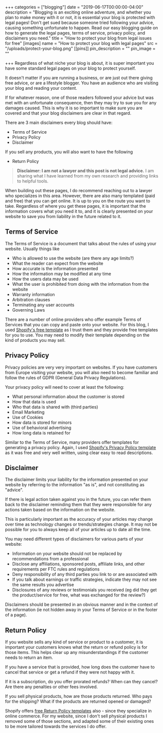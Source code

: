 +++
categories = ["blogging"]
date = "2019-06-17T00:00:00-04:00"
description = "Blogging is an exciting online adventure, and whether you plan to make money with it or not, it is essential your blog is protected with legal pages! Don't get sued because someone tried following your advice, causing something unfortunate to happen. Read our easy blogging guide on how to generate the legal pages, terms of service, privacy policy, and disclaimers you need."
title = "How to protect your blog from legal issues for free"
[images]
name = "How to protect your blog with legal pages"
src = "/uploads/protect-your-blog.png"
[[pins]]
pin_description = ""
pin_image = ""

+++
Regardless of what niche your blog is about, it is super important you have some standard legal pages on your blog to protect yourself.

It doesn't matter if you are running a business, or are just out there giving free advice, or are a lifestyle blogger.  You have an audience who are visiting your blog and reading your content.

If for whatever reason, one of those readers followed your advice but was met with an unfortunate consequence, then they may try to sue you for any damages caused.  This is why it is so important to make sure you are covered and that your blog disclaimers are clear in that regard.

There are 3 main disclaimers every blog should have:

* Terms of Service
* Privacy Policy
* Disclaimer

If you sell any products, you will also want to have the following

* Return Policy

> **Disclaimer: I am not a lawyer and this post is not legal advice.**  I am sharing what I have learned from my own research and providing links to helpful tools.

When building out these pages, I do recommend reaching out to a lawyer who specializes in this area.  However, there are also many templated (paid and free) that you can get online.  It is up to you on the route you want to take.  Regardless of where you get these pages, it is important that the information covers what you need it to, and it is clearly presented on your website to save you from liability in the future related to it.

## Terms of Service

The Terms of Service is a document that talks about the rules of using your website.  Usually things like 

* Who is allowed to use the website (are there any age limits?)
* What the reader can expect from the website
* How accurate is the information presented
* How the information may be modified at any time
* How the users data may be used
* What the user is prohibited from doing with the information from the website
* Warranty information
* Arbitration clauses
* Terminating any user accounts
* Governing Laws

There are a number of online providers who offer example Terms of Services that you can copy and paste onto your website.  For this blog, I used [Shopify's free template](https://www.shopify.com/tools/policy-generator/terms-and-conditions "Shopify - Free Terms of Service Generator") as I trust them and they provide free templates for you to use.  You may need to modify their template depending on the kind of products you may sell.

## Privacy Policy

Privacy policies are very very important on websites.  If you have customers from Europe visiting your website, you will also need to become familiar and follow the rules of GDPR (General Data Privacy Regulations).

Your privacy policy will need to cover at least the following:

* What personal information about the customer is stored
* How that data is used
* Who that data is shared with (third parties)
* Email Marketing
* Use of Cookies
* How data is stored for minors
* Use of behavioral advertising
* How long data is retained for

Similar to the Terms of Service, many providers offer templates for generating a privacy policy.  Again, I used [Shopify's Privacy Policy template](https://www.shopify.com/tools/policy-generator "Shopify - Privacy Policy Template Generator") as it was free and very well written, using clear easy to read descriptions.

## Disclaimer

The disclaimer limits your liability for the information presented on your website by referring to the information "as is", and not constituting as "advice".

If there is legal action taken against you in the future, you can refer them back to the disclaimer reminding them that they were responsible for any actions taken based on the information on the website.

This is particularly important as the accuracy of your articles may change over time as technology changes or trends/strategies change.  It may not be possible for you to always keep all of your articles up to date all the time.

You may need different types of disclaimers for various parts of your website:

* Information on your website should not be replaced by recommendations from a professional
* Disclose any affiliations, sponsored posts, affiliate links, and other requirements per FTC rules and regulations
* Deny responsibility of any third parties you link to or are associated with
* If you talk about earnings or traffic strategies, indicate they may not see the same results you advertise
*  Disclosures of any reviews or testimonials you received (eg did they get the product/service for free, what was exchanged for the review?)

Disclaimers should be presented in an obvious manner and in the context of the information (ie not hidden away in your Terms of Service or in the footer of a page).

## Return Policy

If you website sells any kind of service or product to a customer, it is important your customers knows what the return or refund policy is for those items.  This helps clear up any misunderstandings if the customer needs to return an item.

If you have a service that is provided, how long does the customer have to cancel that service or get a refund if they were not happy with it. 

If it is a subscription, do you offer prorated refunds?  When can they cancel?  Are there any penalties or other fees involved.

If you sell physical products, how are those products returned.  Who pays for the shipping?  What if the products are returned opened or damaged?

Shopify offers [free Return Policy templates](https://www.shopify.com/tools/policy-generator/refund "Shopify - Free Return Policy Template Generator") also - since they specialize in online commerce.  For my website, since I don't sell physical products I removed some of those sections, and adapted some of their existing ones to be more tailored towards the services I do offer.